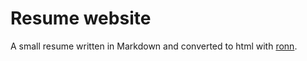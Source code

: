 # Resume website

A small resume written in Markdown and converted to html with [ronn](https://github.com/rtomayko/ronn).
